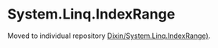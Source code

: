 # System.Linq.IndexRange

Moved to individual repository [Dixin/System.Linq.IndexRange)](https://github.com/Dixin/System.Linq.IndexRange).
